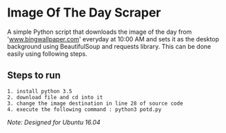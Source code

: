 # Image Of The Day Scraper

A simple Python script that downloads the image of the day from 'www.bingwallpaper.com' everyday at 10:00 AM and sets it as the desktop background using BeautifulSoup and requests library. This can be done easily using following steps.

## Steps to run
```
1. install python 3.5
2. download file and cd into it
3. change the image destination in line 28 of source code
4. execute the following command : python3 potd.py
```

*Note: Designed for Ubuntu 16.04*
